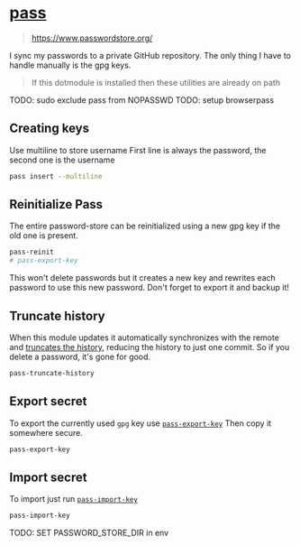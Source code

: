 # [pass](https://wiki.archlinux.org/index.php/Pass)

> <https://www.passwordstore.org/>

I sync my passwords to a private GitHub repository.
The only thing I have to handle manually is the gpg keys.

> If this dotmodule is installed then these utilities are already on path

TODO: sudo exclude pass from NOPASSWD
TODO: setup browserpass

## Creating keys

Use multiline to store username
First line is always the password, the second one is the username

```sh
pass insert --multiline
```

## Reinitialize Pass

The entire password-store can be reinitialized using a new gpg key if the old
one is present.

```sh
pass-reinit
# pass-export-key
```

This won't delete passwords but it creates a new key and rewrites each
password to use this new password. Don't forget to export it and backup it!

## Truncate history

When this module updates it automatically synchronizes with the remote
and [truncates the history](./.pass/bin/pass-truncate-history), reducing the
history to just one commit. So if you delete a password, it's gone for good.

```sh
pass-truncate-history
```

## Export secret

To export the currently used `gpg` key use
[`pass-export-key`](./.pass/bin/pass-export-key)
Then copy it somewhere secure.

```sh
pass-export-key
```

## Import secret

To import just run [`pass-import-key`](./.pass/bin/pass-import-key)

```sh
pass-import-key
```

TODO: SET PASSWORD_STORE_DIR in env
